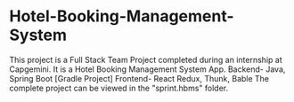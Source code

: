 # Hotel-Booking-Management-System
This project is a Full Stack Team Project completed during an internship at Capgemini.
It is a Hotel Booking Management System App.
Backend- Java, Spring Boot [Gradle Project]
Frontend- React Redux, Thunk, Bable
The complete project can be viewed in the "sprint.hbms" folder.
